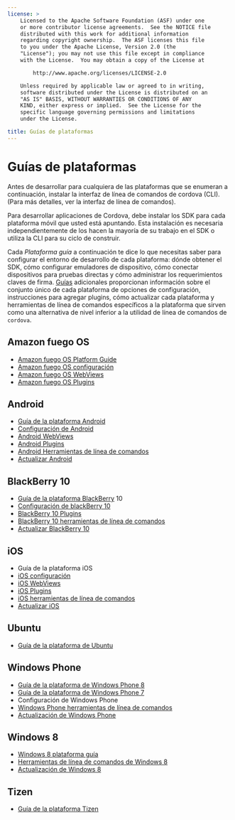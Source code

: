 ```yaml
---
license: >
    Licensed to the Apache Software Foundation (ASF) under one
    or more contributor license agreements.  See the NOTICE file
    distributed with this work for additional information
    regarding copyright ownership.  The ASF licenses this file
    to you under the Apache License, Version 2.0 (the
    "License"); you may not use this file except in compliance
    with the License.  You may obtain a copy of the License at

        http://www.apache.org/licenses/LICENSE-2.0

    Unless required by applicable law or agreed to in writing,
    software distributed under the License is distributed on an
    "AS IS" BASIS, WITHOUT WARRANTIES OR CONDITIONS OF ANY
    KIND, either express or implied.  See the License for the
    specific language governing permissions and limitations
    under the License.

title: Guías de plataformas
---
```


# Guías de plataformas

Antes de desarrollar para cualquiera de las plataformas que se enumeran a continuación, instalar la interfaz de línea de comandos de cordova (CLI). (Para más detalles, ver la interfaz de línea de comandos).

Para desarrollar aplicaciones de Cordova, debe instalar los SDK para cada plataforma móvil que usted está apuntando. Esta instalación es necesaria independientemente de los hacen la mayoría de su trabajo en el SDK o utiliza la CLI para su ciclo de construir.

Cada *Plataforma guía* a continuación te dice lo que necesitas saber para configurar el entorno de desarrollo de cada plataforma: dónde obtener el SDK, cómo configurar emuladores de dispositivo, cómo conectar dispositivos para pruebas directas y cómo administrar los requerimientos claves de firma. [Guías](../../index.html) adicionales proporcionan información sobre el conjunto único de cada plataforma de opciones de configuración, instrucciones para agregar plugins, cómo actualizar cada plataforma y herramientas de línea de comandos específicos a la plataforma que sirven como una alternativa de nivel inferior a la utilidad de línea de comandos de `cordova`.

## Amazon fuego OS

*   [Amazon fuego OS Platform Guide](amazonfireos/index.html)
*   [Amazon fuego OS configuración](amazonfireos/config.html)
*   [Amazon fuego OS WebViews](amazonfireos/webview.html)
*   [Amazon fuego OS Plugins](amazonfireos/plugin.html)

## Android

*   [Guía de la plataforma Android](android/index.html)
*   [Configuración de Android](android/config.html)
*   [Android WebViews](android/webview.html)
*   [Android Plugins](android/plugin.html)
*   [Android Herramientas de línea de comandos](android/tools.html)
*   [Actualizar Android](android/upgrading.html)

## BlackBerry 10

*   [Guía de la plataforma BlackBerry](blackberry/index.html) 10
*   [Configuración de blackBerry 10](blackberry10/config.html)
*   [BlackBerry 10 Plugins](blackberry10/plugin.html)
*   [BlackBerry 10 herramientas de línea de comandos](blackberry10/tools.html)
*   [Actualizar BlackBerry 10](blackberry10/upgrading.html)

## iOS

*   Guía de la plataforma iOS
*   [iOS configuración](ios/config.html)
*   [iOS WebViews](ios/webview.html)
*   [iOS Plugins](ios/plugin.html)
*   [iOS herramientas de línea de comandos](ios/tools.html)
*   [Actualizar iOS](ios/upgrading.html)

## Ubuntu

*   [Guía de la plataforma de Ubuntu](ubuntu/index.html)

## Windows Phone

*   [Guía de la plataforma de Windows Phone 8](wp8/index.html)
*   [Guía de la plataforma de Windows Phone 7](wp7/index.html)
*   Configuración de Windows Phone
*   [Windows Phone herramientas de línea de comandos](wp8/tools.html)
*   [Actualización de Windows Phone](wp8/upgrading.html)

## Windows 8

*   [Windows 8 plataforma guía](win8/index.html)
*   [Herramientas de línea de comandos de Windows 8](win8/tools.html)
*   [Actualización de Windows 8](win8/upgrading.html)

## Tizen

*   [Guía de la plataforma Tizen](tizen/index.html)